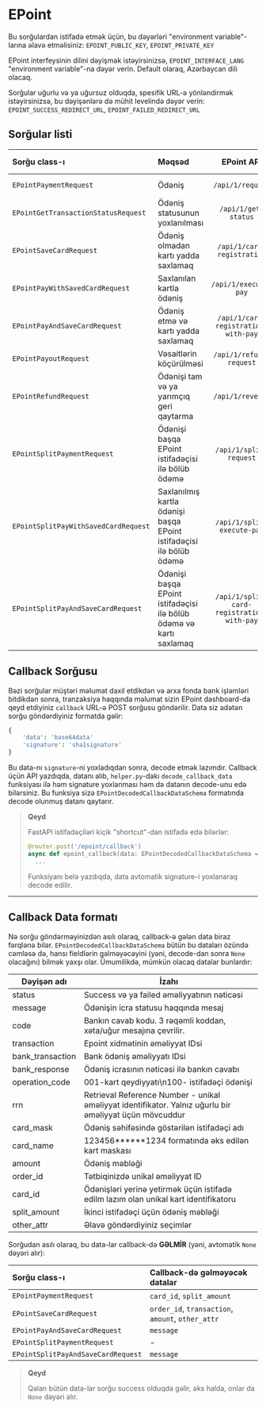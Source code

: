 # EPoint

Bu sorğulardan istifadə etmək üçün, bu dəyərləri "environment variable"-larına əlavə etməlisiniz: `EPOINT_PUBLIC_KEY`, `EPOINT_PRIVATE_KEY`

EPoint interfeysinin dilini dəyişmək istəyirsinizsə, `EPOINT_INTERFACE_LANG` "environment variable"-na dəyər verin. Default olaraq, Azərbaycan dili olacaq.

Sorğular uğurlu və ya uğursuz olduqda, spesifik URL-ə yönləndirmək istəyirsinizsə, bu dəyişənlərə də mühit levelində dəyər verin: `EPOINT_SUCCESS_REDIRECT_URL`, `EPOINT_FAILED_REDIRECT_URL`

## Sorğular listi

| Sorğu class-ı                        | Məqsəd                                                               |                EPoint API                 |  Callback-ə sorğu atılır  |
| :----------------------------------- | :------------------------------------------------------------------- | :---------------------------------------: | :-----------------------: |
| `EPointPaymentRequest`               | Ödəniş                                                               |             `/api/1/request`              | :fontawesome-solid-check: |
| `EPointGetTransactionStatusRequest`  | Ödəniş statusunun yoxlanılması                                       |            `/api/1/get-status`            |            :x:            |
| `EPointSaveCardRequest`              | Ödəniş olmadan kartı yadda saxlamaq                                  |        `/api/1/card-registration`         | :fontawesome-solid-check: |
| `EPointPayWithSavedCardRequest`      | Saxlanılan kartla ödəniş                                             |           `/api/1/execute-pay`            |            :x:            |
| `EPointPayAndSaveCardRequest`        | Ödəniş etmə və kartı yadda saxlamaq                                  |    `/api/1/card-registration-with-pay`    | :fontawesome-solid-check: |
| `EPointPayoutRequest`                | Vəsaitlərin köçürülməsi                                              |          `/api/1/refund-request`          |            :x:            |
| `EPointRefundRequest`                | Ödənişi tam və ya yarımçıq geri qaytarma                             |             `/api/1/reverse`              |            :x:            |
| `EPointSplitPaymentRequest`          | Ödənişi başqa EPoint istifadəçisi ilə bölüb ödəmə                    |          `/api/1/split-request`           | :fontawesome-solid-check: |
| `EPointSplitPayWithSavedCardRequest` | Saxlanılmış kartla ödənişi başqa EPoint istifadəçisi ilə bölüb ödəmə |        `/api/1/split-execute-pay`         |            :x:            |
| `EPointSplitPayAndSaveCardRequest`   | Ödənişi başqa EPoint istifadəçisi ilə bölüb ödəmə və kartı saxlamaq  | `/api/1/split-card-registration-with-pay` | :fontawesome-solid-check: |

## Callback Sorğusu

Bəzi sorğular müştəri məlumat daxil etdikdən və arxa fonda bank işləmləri bitdikdən sonra, tranzaksiya haqqında məlumat sizin EPoint dashboard-da qeyd etdiyiniz `callback` URL-ə POST sorğusu göndərilir. Data siz adətən sorğu göndərdiyiniz formatda gəlir:

```python
{
    'data': 'base64data'
    'signature': 'sha1signature'
}
```

Bu data-nı `signature`-ni yoxladıqdan sonra, decode etmək lazımdır. Callback üçün API yazdıqda, datanı alıb, `helper.py`-dakı `decode_callback_data` funksiyası ilə həm signature yoxlanması həm də datanın decode-unu edə bilərsiniz. Bu funksiya sizə `EPointDecodedCallbackDataSchema` formatında decode olunmuş datanı qaytarır.

> **Qeyd**
>
> FastAPI istifadəçiləri kiçik "shortcut"-dan istifadə edə bilərlər:
>
> ```python
> @router.post('/epoint/callback')
> async def epoint_callback(data: EPointDecodedCallbackDataSchema = Depends(decode_callback_data)):
>   ...
> ```
>
> Funksiyanı belə yazdıqda, data avtomatik signature-i yoxlanaraq decode edilir.

---

## Callback Data formatı

Nə sorğu göndərməyinizdən asılı olaraq, callback-ə gələn data biraz fərqlənə bilər. `EPointDecodedCallbackDataSchema` bütün bu dataları özündə cəmləsə də, hansı fieldlərin gəlməyəcəyini (yəni, decode-dan sonra `None` olacağını) bilmək yaxşı olar. Ümumilikdə, mümkün olacaq datalar bunlardır:

| Dəyişən adı      | İzahı                                                                                                   |
| ---------------- | ------------------------------------------------------------------------------------------------------- |
| status           | Success və ya failed əməliyyatının nəticəsi                                                             |
| message          | Ödənişin icra statusu haqqında mesaj                                                                    |
| code             | Bankın cavab kodu. 3 rəqəmli koddan, xəta/uğur mesajına çevrilir.                                       |
| transaction      | Epoint xidmətinin əməliyyat IDsi                                                                        |
| bank_transaction | Bank ödəniş əməliyyatı IDsi                                                                             |
| bank_response    | Ödəniş icrasının nəticəsi ilə bankın cavabı                                                             |
| operation_code   | 001-kart qeydiyyatı\n100- istifadəçi ödənişi                                                            |
| rrn              | Retrieval Reference Number - unikal əməliyyat identifikator. Yalnız uğurlu bir əməliyyat üçün mövcuddur |
| card_mask        | Ödəniş səhifəsində göstərilən istifadəçi adı                                                            |
| card_name        | 123456******1234 formatında əks edilən kart maskası                                                     |
| amount           | Ödəniş məbləği                                                                                          |
| order_id         | Tətbiqinizdə unikal əməliyyat ID                                                                        |
| card_id          | Ödənişləri yerinə yetirmək üçün istifadə edilm lazım olan unikal kart identifikatoru                    |
| split_amount     | İkinci istifadəçi üçün ödəniş məbləği                                                                   |
| other_attr       | Əlavə göndərdiyiniz seçimlər                                                                            |


Sorğudan asılı olaraq, bu data-lar callback-də **GƏLMİR** (yəni, avtomatik `None` dəyəri alır):

| Sorğu class-ı                      | Callback-də gəlməyəcək datalar                    |
| :--------------------------------- | :------------------------------------------------ |
| `EPointPaymentRequest`             | `card_id`, `split_amount`                         |
| `EPointSaveCardRequest`            | `order_id`, `transaction`, `amount`, `other_attr` |
| `EPointPayAndSaveCardRequest`      | `message`                                         |
| `EPointSplitPaymentRequest`        | -                                                 |
| `EPointSplitPayAndSaveCardRequest` | `message`                                         |

> **Qeyd**
>
> Qalan bütün data-lar sorğu success olduqda gəlir, əks halda, onlar da `None` dəyəri alır.
